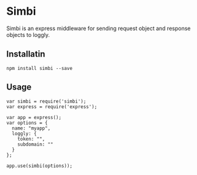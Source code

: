 # Simbi
Simbi is an express middleware for sending request object and response objects to loggly.

## Installatin
```
npm install simbi --save
```

## Usage
```
var simbi = require('simbi');
var express = require('express');

var app = express();
var options = {
  name: "myapp",
  loggly: {
    token: "",
    subdomain: ""
  }
};

app.use(simbi(options));
```
